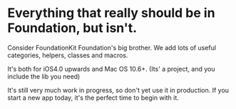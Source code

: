 # Everything that really should be in Foundation, but isn't.

Consider FoundationKit Foundation's big brother.  We add lots of useful categories, helpers, classes and macros.

It's both for iOS4.0 upwards and Mac OS 10.6+. (Its' a project, and you include the lib you need)

It's still very much work in progress, so don't yet use it in production. If you start a new app today, it's the perfect time to begin with it.

